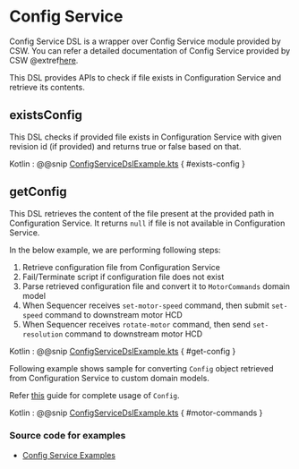 # Config Service

Config Service DSL is a wrapper over Config Service module provided by CSW.
You can refer a detailed documentation of Config Service provided by CSW @extref[here](csw:services/config).

This DSL provides APIs to check if file exists in Configuration Service and retrieve its contents.

## existsConfig

This DSL checks if provided file exists in Configuration Service with given revision id (if provided) and returns true or false based on that.

Kotlin
:   @@snip [ConfigServiceDslExample.kts](../../../../../../../examples/src/main/kotlin/esw/ocs/scripts/examples/paradox/ConfigServiceDslExample.kts) { #exists-config }

## getConfig

This DSL retrieves the content of the file present at the provided path in Configuration Service. 
It returns `null` if file is not available in Configuration Service. 

In the below example, we are performing following steps:

1. Retrieve configuration file from Configuration Service
1. Fail/Terminate script if configuration file does not exist
1. Parse retrieved configuration file and convert it to `MotorCommands` domain model
1. When Sequencer receives `set-motor-speed` command, then submit `set-speed` command to downstream motor HCD
1. When Sequencer receives `rotate-motor` command, then send `set-resolution` command to downstream motor HCD

Kotlin
:   @@snip [ConfigServiceDslExample.kts](../../../../../../../examples/src/main/kotlin/esw/ocs/scripts/examples/paradox/ConfigServiceDslExample.kts) { #get-config }

Following example shows sample for converting `Config` object retrieved from Configuration Service to custom domain models.

Refer [this](https://github.com/lightbend/config) guide for complete usage of `Config`.

Kotlin
:   @@snip [ConfigServiceDslExample.kts](../../../../../../../examples/src/main/kotlin/esw/ocs/scripts/examples/paradox/ConfigServiceDslExample.kts) { #motor-commands }


### Source code for examples
* [Config Service Examples]($github.base_url$/examples/src/main/kotlin/esw/ocs/scripts/examples/paradox/ConfigServiceDslExample.kts)